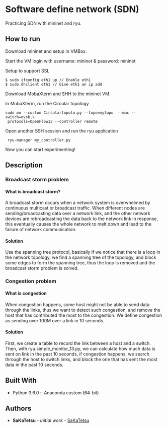 # Software define network (SDN)
Practicing SDN with mininet and ryu.

## How to run

Download mininet and setup in VMBox.

Start the VM login with username: mininet & password: mininet

Setup to support SSL
```
$ sudo ifconfig eth1 up // Enable eth1
$ sudo dhclient eth1 // Give eth1 an ip add
```

Download MobaXterm and SHH to the mininet VM.

In MobaXterm, run the Circular topology
```
sudo mn --custom Circulartopolo.py --topo=mytopo  --mac --switch=ovsk,\
 protocols=OpenFlow13 --controller remote
```

Open another SSH session and run the ryu application
```
 ryu-manager my_controller.py
```

Now you can start experimenting!

## Description

### Broadcast storm problem

#### What is broadcast storm?

A broadcast storm occurs when a network system is overwhelmed by continuous multicast or broadcast traffic. When different nodes are sending/broadcasting data over a network link, and the other network devices are rebroadcasting the data back to the network link in response, this eventually causes the whole network to melt down and lead to the failure of network communication.

#### Solution

Use the spanning tree protocol, basically if we notice that there is a loop in the network topology, we find a spanning tree of the topology, and block some edges to form the spanning tree, thus the loop is removed and the broadcast storm problem is solved.

### Congestion problem

#### What is congestion

When congestion happens, some host might not be able to send data through the links, thus we want to detect such congestion, and remove the host that has contributed the most to the congestion. 
We define congestion as sending over 100M over a link in 10 seconds.


#### Solution

First, we create a table to record the link between a host and a switch.
Then, with ryu.simple_monitor_13.py, we can calculate how much data is sent on link in the past 10 seconds, if congestion happens, we search through the host to switch links, and block the one that has sent the most data in the past 10 seconds.

## Built With

* Python 3.6.0 :: Anaconda custom (64-bit)

## Authors

* **SaKaTetsu** - *Initial work* - [SaKaTetsu](https://github.com/SaKaTetsu)